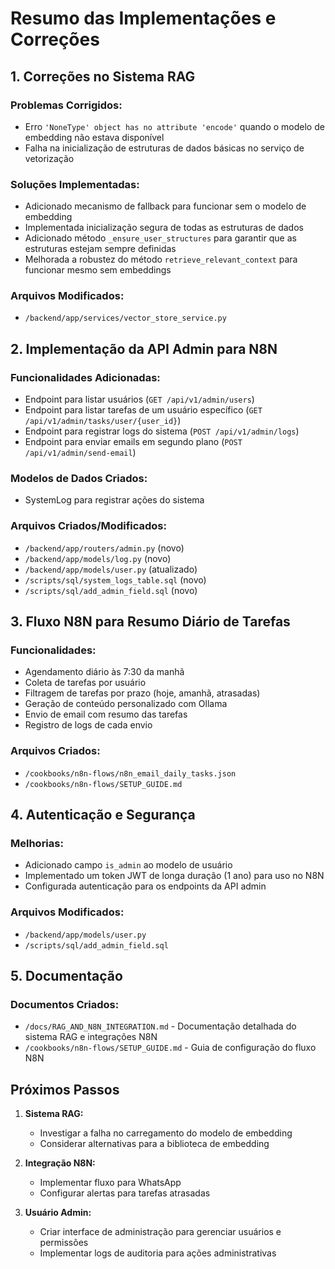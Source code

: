 # Resumo das Implementações e Correções

## 1. Correções no Sistema RAG

### Problemas Corrigidos:
- Erro `'NoneType' object has no attribute 'encode'` quando o modelo de embedding não estava disponível
- Falha na inicialização de estruturas de dados básicas no serviço de vetorização

### Soluções Implementadas:
- Adicionado mecanismo de fallback para funcionar sem o modelo de embedding
- Implementada inicialização segura de todas as estruturas de dados
- Adicionado método `_ensure_user_structures` para garantir que as estruturas estejam sempre definidas
- Melhorada a robustez do método `retrieve_relevant_context` para funcionar mesmo sem embeddings

### Arquivos Modificados:
- `/backend/app/services/vector_store_service.py`

## 2. Implementação da API Admin para N8N

### Funcionalidades Adicionadas:
- Endpoint para listar usuários (`GET /api/v1/admin/users`)
- Endpoint para listar tarefas de um usuário específico (`GET /api/v1/admin/tasks/user/{user_id}`)
- Endpoint para registrar logs do sistema (`POST /api/v1/admin/logs`)
- Endpoint para enviar emails em segundo plano (`POST /api/v1/admin/send-email`)

### Modelos de Dados Criados:
- SystemLog para registrar ações do sistema

### Arquivos Criados/Modificados:
- `/backend/app/routers/admin.py` (novo)
- `/backend/app/models/log.py` (novo)
- `/backend/app/models/user.py` (atualizado)
- `/scripts/sql/system_logs_table.sql` (novo)
- `/scripts/sql/add_admin_field.sql` (novo)

## 3. Fluxo N8N para Resumo Diário de Tarefas

### Funcionalidades:
- Agendamento diário às 7:30 da manhã
- Coleta de tarefas por usuário
- Filtragem de tarefas por prazo (hoje, amanhã, atrasadas)
- Geração de conteúdo personalizado com Ollama
- Envio de email com resumo das tarefas
- Registro de logs de cada envio

### Arquivos Criados:
- `/cookbooks/n8n-flows/n8n_email_daily_tasks.json`
- `/cookbooks/n8n-flows/SETUP_GUIDE.md`

## 4. Autenticação e Segurança

### Melhorias:
- Adicionado campo `is_admin` ao modelo de usuário
- Implementado um token JWT de longa duração (1 ano) para uso no N8N
- Configurada autenticação para os endpoints da API admin

### Arquivos Modificados:
- `/backend/app/models/user.py`
- `/scripts/sql/add_admin_field.sql`

## 5. Documentação

### Documentos Criados:
- `/docs/RAG_AND_N8N_INTEGRATION.md` - Documentação detalhada do sistema RAG e integrações N8N
- `/cookbooks/n8n-flows/SETUP_GUIDE.md` - Guia de configuração do fluxo N8N

## Próximos Passos

1. **Sistema RAG:**
   - Investigar a falha no carregamento do modelo de embedding
   - Considerar alternativas para a biblioteca de embedding

2. **Integração N8N:**
   - Implementar fluxo para WhatsApp
   - Configurar alertas para tarefas atrasadas

3. **Usuário Admin:**
   - Criar interface de administração para gerenciar usuários e permissões
   - Implementar logs de auditoria para ações administrativas

